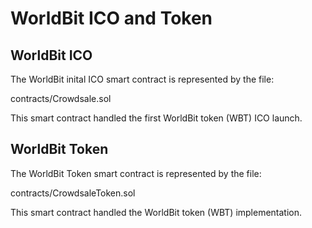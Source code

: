 # WorldBit ICO and Token

## WorldBit ICO

The WorldBit inital ICO smart contract is represented by the file: 

contracts/Crowdsale.sol

This smart contract handled the first WorldBit token (WBT) ICO launch.

## WorldBit Token

The WorldBit Token smart contract is represented by the file: 

contracts/CrowdsaleToken.sol

This smart contract handled the WorldBit token (WBT) implementation.

